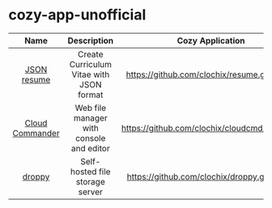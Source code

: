 # cozy-app-unofficial

| Name                    |           Description                            | Cozy Application                                 |
|:-----------------------:|:------------------------------------------------:|:------------------------------------------------:|
| [JSON resume][1]        | Create Curriculum Vitae with JSON format         | https://github.com/clochix/resume.git@cozy       |
| [Cloud Commander][2]    | Web file manager with console and editor         | https://github.com/clochix/cloudcmd.git@cozy     |
| [droppy][3]             | Self-hosted file storage server                  | https://github.com/clochix/droppy.git@cozy       |

[1]:  https://jsonresume.org/
[2]:  http://cloudcmd.io/
[3]:  https://github.com/silverwind/droppy
